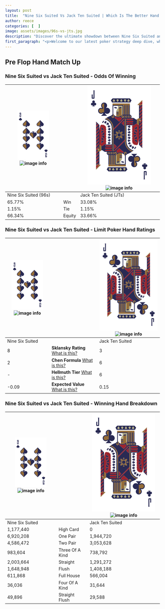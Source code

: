```yaml
---
layout: post
title:  "Nine Six Suited Vs Jack Ten Suited | Which Is The Better Hand In Poker? A Complete Guide"
author: reece
categories: [  ]
image: assets/images/96s-vs-jts.jpg
description: "Discover the ultimate showdown between Nine Six Suited and Jack Ten Suited in poker! Uncover the odds, strategies, and scenarios where one hand triumphs over the other. Get ready to up your poker game with this thrilling analysis."
first_paragraph: "<p>Welcome to our latest poker strategy deep dive, where we're pitting two distinct hands against each other in a high-stakes showdown: Nine Six Suited vs Jack Ten Suited.</p><p>In the dynamic world of poker, every decision counts, and knowing which hand holds the upper hand is key to your success at the table.</p><p>In this article, we'll dissect these two hands, explore the scenarios where one dominates the other, and equip you with the knowledge to make strategic choices that can tip the odds in your favor.</p><p>Get ready to unravel the intriguing dynamics of these poker hands and elevate your game to new heights.</p>"
---
```




[comment]: # (sp0)

## Pre Flop Hand Match Up

<div class="table hand-ratings" markdown="1"> 



### Nine Six Suited vs Jack Ten Suited - Odds Of Winning


    
| ![image info](assets/images/hand1/9.png) ![image info](assets/images/hand1/6s.png) |  | ![image info](assets/images/hand2/J.png) ![image info](assets/images/hand2/Ts.png) |
| -------- | -------- | -------- |
| Nine Six Suited (96s) |  | Jack Ten Suited (JTs) |
| 65.77% | Win | 33.08% |
| 1.15% | Tie | 1.15% |
| 66.34% | Equity | 33.66% |




[comment]: # (sp1)



### Nine Six Suited vs Jack Ten Suited - Limit Poker Hand Ratings


    
| ![image info](assets/images/hand1/9.png) ![image info](assets/images/hand1/6s.png) |  | ![image info](assets/images/hand2/J.png) ![image info](assets/images/hand2/Ts.png) |
| -------- | -------- | -------- |
| Nine Six Suited |  | Jack Ten Suited |
| 8 | **Sklansky Rating** [What is this?](/sklansky-rating-explained) | 3 |
| 2 | **Chen Formula** [What is this?](/chen-formula-explained) | 6 |
| - | **Hellmuth Tier** [What is this?](/Hellmuth-tier-explained) | 6 |
| -0.09 | **Expected Value** [What is this?](/expected-value-explained) | 0.15 |




[comment]: # (sp2)



### Nine Six Suited vs Jack Ten Suited - Winning Hand Breakdown


    
| ![image info](assets/images/hand1/9.png) ![image info](assets/images/hand1/6s.png) |  | ![image info](assets/images/hand2/J.png) ![image info](assets/images/hand2/Ts.png) |
| -------- | -------- | -------- |
| Nine Six Suited |  | Jack Ten Suited |
| 1,177,440 | High Card | 0 |
| 6,920,208 | One Pair | 1,944,720 |
| 4,586,472 | Two Pair | 3,053,628 |
| 983,604 | Three Of A Kind | 738,792 |
| 2,003,664 | Straight | 1,291,272 |
| 1,648,948 | Flush | 1,408,188 |
| 611,868 | Full House | 566,004 |
| 36,036 | Four Of A Kind | 31,644 |
| 49,896 | Straight Flush | 29,588 |




[comment]: # (sp3)



</div>

[comment]: # (sp4)



[comment]: # (sp5)

